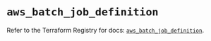 # `aws_batch_job_definition`

Refer to the Terraform Registry for docs: [`aws_batch_job_definition`](https://registry.terraform.io/providers/hashicorp/aws/3.76.1/docs/resources/batch_job_definition).
